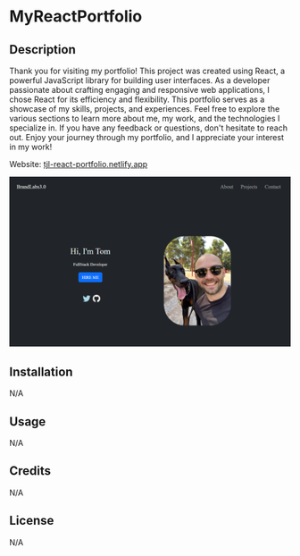 # MyReactPortfolio

## Description

Thank you for visiting my portfolio! This project was created using React, a powerful JavaScript library for building user interfaces. As a developer passionate about crafting engaging and responsive web applications, I chose React for its efficiency and flexibility. This portfolio serves as a showcase of my skills, projects, and experiences. Feel free to explore the various sections to learn more about me, my work, and the technologies I specialize in. If you have any feedback or questions, don't hesitate to reach out. Enjoy your journey through my portfolio, and I appreciate your interest in my work!

Website: [tjl-react-portfolio.netlify.app]("tjl-react-portfolio.netlify.app")

![Alt text](./src/assets/ResponsiveDesign.png)

## Installation

N/A

## Usage

N/A

## Credits

N/A

## License

N/A
